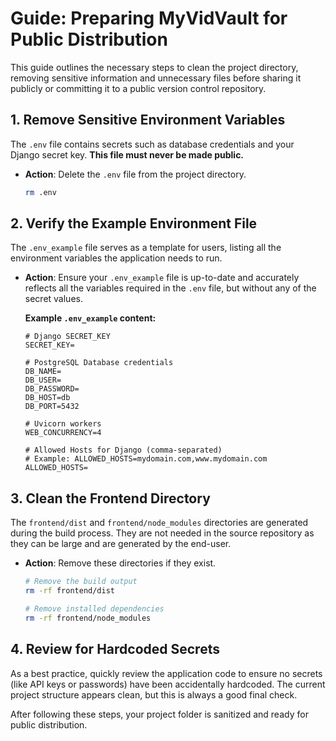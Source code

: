 # Guide: Preparing MyVidVault for Public Distribution

This guide outlines the necessary steps to clean the project directory, removing sensitive information and unnecessary files before sharing it publicly or committing it to a public version control repository.

## 1. Remove Sensitive Environment Variables

The `.env` file contains secrets such as database credentials and your Django secret key. **This file must never be made public.**

*   **Action**: Delete the `.env` file from the project directory.

    ```bash
    rm .env
    ```

## 2. Verify the Example Environment File

The `.env_example` file serves as a template for users, listing all the environment variables the application needs to run.

*   **Action**: Ensure your `.env_example` file is up-to-date and accurately reflects all the variables required in the `.env` file, but without any of the secret values.

    **Example `.env_example` content:**
    ```
    # Django SECRET_KEY
    SECRET_KEY=

    # PostgreSQL Database credentials
    DB_NAME=
    DB_USER=
    DB_PASSWORD=
    DB_HOST=db
    DB_PORT=5432

    # Uvicorn workers
    WEB_CONCURRENCY=4

    # Allowed Hosts for Django (comma-separated)
    # Example: ALLOWED_HOSTS=mydomain.com,www.mydomain.com
    ALLOWED_HOSTS=
    ```

## 3. Clean the Frontend Directory

The `frontend/dist` and `frontend/node_modules` directories are generated during the build process. They are not needed in the source repository as they can be large and are generated by the end-user.

*   **Action**: Remove these directories if they exist.

    ```bash
    # Remove the build output
    rm -rf frontend/dist

    # Remove installed dependencies
    rm -rf frontend/node_modules
    ```

## 4. Review for Hardcoded Secrets

As a best practice, quickly review the application code to ensure no secrets (like API keys or passwords) have been accidentally hardcoded. The current project structure appears clean, but this is always a good final check.

After following these steps, your project folder is sanitized and ready for public distribution.
